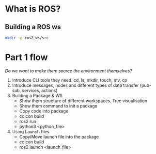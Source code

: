 # What is ROS?

## Building a ROS ws
```sh
mkdir -p ros2_ws/src
```

# Part 1 flow
*Do we want to make them source the environment themselves?*
1. Introduce CLI tools they need. cd, ls, mkdir, touch, mv, cp
2. Introduce messages, nodes and different types of data transfer (pub-sub, services, actions)
3. Building a Package & WS
   - Show them structure of different workspaces. Tree visualisation
   - Show them command to init a package
   - Copy code into package
   - colcon build
   - ros2 run <package>
   - python3 <python_file>
4. Using Launch files
   - Copy/Move launch file into the package
   - colcon build
   - ros2 launch <launch_file>
